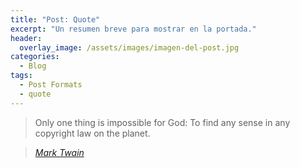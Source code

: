 ```yaml
---
title: "Post: Quote"
excerpt: "Un resumen breve para mostrar en la portada."
header:
  overlay_image: /assets/images/imagen-del-post.jpg
categories:
  - Blog
tags:
  - Post Formats
  - quote
---
```


> Only one thing is impossible for God: To find any sense in any copyright law on the planet.
  
> <cite><a href="http://www.brainyquote.com/quotes/quotes/m/marktwain163473.html">Mark Twain</a></cite>